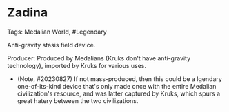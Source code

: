 # Zadina

Tags: Medalian World, #Legendary

Anti-gravity stasis field device.

Producer: Produced by Medalians (Kruks don't have anti-gravity technology), imported by Kruks for various uses.

* (Note, #20230827) If not mass-produced, then this could be a lgendary one-of-its-kind device that's only made once with the entire Medalian civilization's resource, and was latter captured by Kruks, which spurs a great hatery between the two civilizations.